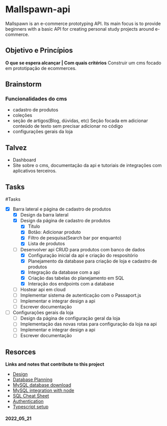 # Mallspawn-api
Mallspawn is an e-commerce prototyping API. Its main focus is to provide beginners with a basic API for creating personal study projects around e-commerce.

## Objetivo e Princípios
 **O que se espera alcançar | Com quais critérios**
Construir um cms focado em prototipação de ecommerces. 

## Brainstorm
### Funcionalidades do cms
- cadastro de produtos
- coleções
- seção de artigos(Blog, dúvidas, etc) Seção focada em adicionar conteúdo de texto sem precisar adicionar no código
- configurações gerais da loja

## Talvez
- Dashboard
- Site sobre o cms, documentação da api e tutoriais de integrações com aplicativos terceiros.

## Tasks
#Tasks 
- [x] Barra lateral e página de cadastro de produtos
	- [x] Design da barra lateral
	- [x] Design da página de cadastro de produtos
		- [x] Título
		- [x] Botão: Adicionar produto
		- [x] Filtro de pesquisa(Search bar por enquanto)
		- [x] Lista de produtos
	- [ ] Desenvolver api CRUD para produtos com banco de dados
		- [x] Configuração inicial da api e criação do respositório
		- [x] Planejamento da database para criação de loja e cadastro de produtos
		- [x] Integração da database com a api
		- [x] Criação das tabelas do planejamento em SQL
		- [x] Interação dos endpoints com a database
	- [ ] Hostear api em cloud
	- [ ] Implementar sistema de autenticação com o Passaport.js
	- [ ] Implementar e integrar design a api
	- [ ] Escrever documentação 
- [ ] Configurações gerais da loja
	- [ ] Design da página de configuração geral da loja
	- [ ] Implementação das novas rotas para configuração da loja na api
	- [ ] Implementar e integrar design a api
	- [ ] Escrever documentação 

## Resorces
**Links and notes that contribute to this project**
- [Design](https://www.figma.com/file/fw4fMMrNWkHwMHlWop44rh/Untitled?node-id=0%3A1)
- [Database Planning](https://whimsical.com/mallspawn-GqgVNZpYeHbkbdcu7oZiuC)
- [MySQL database download](https://dev.mysql.com/downloads/file/?id=511552)
- [MySQL integration with node](https://github.com/sidorares/node-mysql2)
- [SQL Cheat Sheet](https://devhints.io/mysql)
- [Authentication](https://www.passportjs.org/)
- [Typescript setup](https://blog.appsignal.com/2022/01/19/how-to-set-up-a-nodejs-project-with-typescript.html)


#### 2022_05_21